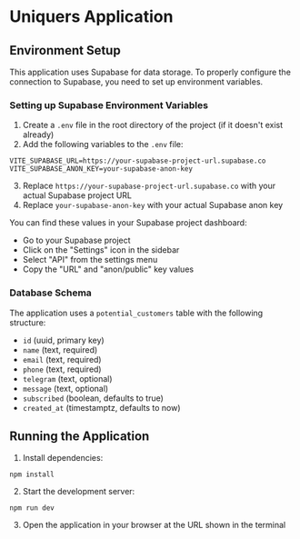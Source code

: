 # Uniquers Application

## Environment Setup

This application uses Supabase for data storage. To properly configure the connection to Supabase, you need to set up environment variables.

### Setting up Supabase Environment Variables

1. Create a `.env` file in the root directory of the project (if it doesn't exist already)
2. Add the following variables to the `.env` file:

```
VITE_SUPABASE_URL=https://your-supabase-project-url.supabase.co
VITE_SUPABASE_ANON_KEY=your-supabase-anon-key
```

3. Replace `https://your-supabase-project-url.supabase.co` with your actual Supabase project URL
4. Replace `your-supabase-anon-key` with your actual Supabase anon key

You can find these values in your Supabase project dashboard:
- Go to your Supabase project
- Click on the "Settings" icon in the sidebar
- Select "API" from the settings menu
- Copy the "URL" and "anon/public" key values

### Database Schema

The application uses a `potential_customers` table with the following structure:

- `id` (uuid, primary key)
- `name` (text, required)
- `email` (text, required)
- `phone` (text, required)
- `telegram` (text, optional)
- `message` (text, optional)
- `subscribed` (boolean, defaults to true)
- `created_at` (timestamptz, defaults to now)

## Running the Application

1. Install dependencies:
```
npm install
```

2. Start the development server:
```
npm run dev
```

3. Open the application in your browser at the URL shown in the terminal
